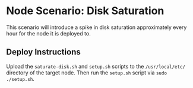 # Node Scenario: Disk Saturation

This scenario will introduce a spike in disk saturation approximately every hour for the node it is deployed to.

## Deploy Instructions

Upload the `saturate-disk.sh` and `setup.sh` scripts to the `/usr/local/etc/` directory of the target node.
Then run the `setup.sh` script via `sudo ./setup.sh`.